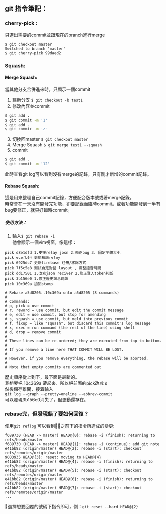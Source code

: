 ## git 指令筆記：

### cherry-pick :
只選出需要的commit並跟現在的branch進行merge
```
$ git checkout master
Switched to branch 'master'
$ git cherry-pick 99daed2
```

### Squash:

#### Merge Squash:
當其他分支合併進來時，只顯示一個commit</br>
1. 建新分支 `$ git checkout -b test1`
2. 修改內容並commit
```bash
$ git add .
$ git commit -m '1'
$ git add .
$ git commit -m '2'
```
3. 切換回master `$ git checkout master`
4. Merge Squash `$ git merge test1 --squash`
5. commit
```bash
$ git add .
$ git commit -m '12'
```
此時查看git log可以看到沒有merge的記錄，只有剛才新增的commit記錄。

#### Rebase Squash:
這是用來整理自己commit記錄，方便配合版本號或著merge記錄。</br>
時常會在一天沒有開發完功能，卻要記錄而臨時commit。或著功能開發到一半有bug要修正，就只好臨時commit。</br>
##### 使用方法：
1. 輸入`$ git rebase -i` </br>
他會顯示一個vim視窗，像這樣：
```
pick d8e1dfd 1.支援relay josn 2.修正bug 3. 固定字體大小
pick ecefb84 更新新版relay
pick 6925dc7 更新firebase 註冊/移除方式
pick 7f5c5e8 測試自定對話 layout , 調整語音時間
pick dd17501 1.改寫json reciver 2.修正登入token判斷
pick 3b156e0 1.修正歷史訊息錯誤
pick 10c369a 加回stamp

# Rebase a5d8205..10c369a onto a5d8205 (8 commands)
#
# Commands:
# p, pick = use commit
# r, reword = use commit, but edit the commit message
# e, edit = use commit, but stop for amending
# s, squash = use commit, but meld into previous commit
# f, fixup = like "squash", but discard this commit's log message
# x, exec = run command (the rest of the line) using shell
# d, drop = remove commit
#
# These lines can be re-ordered; they are executed from top to bottom.
#
# If you remove a line here THAT COMMIT WILL BE LOST.
#
# However, if you remove everything, the rebase will be aborted.
#
# Note that empty commits are commented out
```
歷史順序從上到下，最下面是最新的。</br>
我想要把 10c369a 藏起來，所以把前面的pick改成 s </br>
然後儲存離開，接着輸入</br>`git log --graph --pretty=oneline --abbrev-commit`</br>
可以發現3b156e0消失了，但更動還存在。</br>

### rebase完，但發現錯了要如何回復？

使用`git reflog`
可以看到之前下的指令所造成的變更:
```
f689730 (HEAD -> master) HEAD@{0}: rebase -i (finish): returning to refs/heads/master
f689730 (HEAD -> master) HEAD@{1}: rebase -i (continue): add git note
e41bb82 (origin/master) HEAD@{2}: rebase -i (start): checkout refs/remotes/origin/master
9003935 HEAD@{3}: reset: moving to HEAD@{4}
e41bb82 (origin/master) HEAD@{4}: rebase -i (finish): returning to refs/heads/master
e41bb82 (origin/master) HEAD@{5}: rebase -i (start): checkout refs/remotes/origin/master
e41bb82 (origin/master) HEAD@{6}: rebase -i (finish): returning to refs/heads/master
e41bb82 (origin/master) HEAD@{7}: rebase -i (start): checkout refs/remotes/origin/master
...
```
選擇想要回覆的號碼下指令即可，例：`git reset --hard HEAD@{2}`
